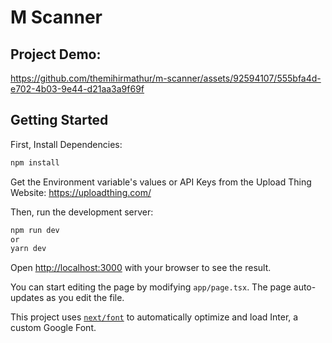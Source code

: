 # M Scanner

## Project Demo:
https://github.com/themihirmathur/m-scanner/assets/92594107/555bfa4d-e702-4b03-9e44-d21aa3a9f69f

## Getting Started

First, Install Dependencies:

```bash
npm install
```

Get the Environment variable's values or API Keys from the Upload Thing Website: https://uploadthing.com/


Then, run the development server:

```bash
npm run dev
or
yarn dev
```

Open [http://localhost:3000](http://localhost:3000) with your browser to see the result.

You can start editing the page by modifying `app/page.tsx`. The page auto-updates as you edit the file.

This project uses [`next/font`](https://nextjs.org/docs/basic-features/font-optimization) to automatically optimize and load Inter, a custom Google Font.
